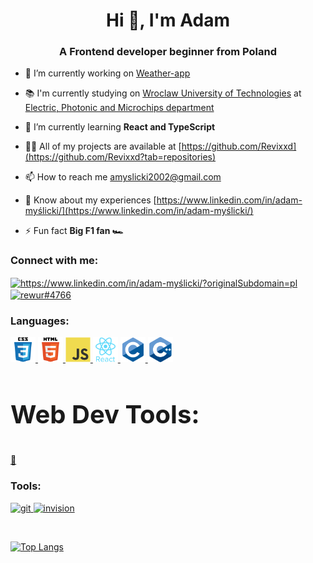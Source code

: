 <h1 align="center">Hi 👋, I'm Adam</h1>
<h3 align="center">A Frontend developer beginner from Poland</h3>

- 🔭 I’m currently working on [Weather-app](https://github.com/Revixxd/weather-app)

- 📚 I'm currently studying on [Wroclaw University of Technologies](https://pwr.edu.pl) at [Electric, Photonic and Microchips department](https://wefim.pwr.edu.pl)

- 🌱 I’m currently learning **React and TypeScript**

- 👨‍💻 All of my projects are available at [https://github.com/Revixxd](https://github.com/Revixxd?tab=repositories)

- 📫 How to reach me amyslicki2002@gmail.com

- 📄 Know about my experiences [https://www.linkedin.com/in/adam-myślicki/](https://www.linkedin.com/in/adam-myślicki/)

- ⚡ Fun fact **Big F1 fan 🏎**

<h3 align="left">Connect with me:</h3>
<p align="left">
<a href="https://www.linkedin.com/in/adam-myślicki/" target="blank"><img align="center" src="https://raw.githubusercontent.com/rahuldkjain/github-profile-readme-generator/master/src/images/icons/Social/linked-in-alt.svg" alt="https://www.linkedin.com/in/adam-myślicki/?originalSubdomain=pl" height="30" width="40" /></a>
<a href="https://discord.gg/rewur#4766" target="blank"><img align="center" src="https://raw.githubusercontent.com/rahuldkjain/github-profile-readme-generator/master/src/images/icons/Social/discord.svg" alt="rewur#4766" height="30" width="40" /></a>
</p>

<h3 align="left">Languages:</h3>
<p align="left"> <a href="https://www.w3schools.com/css/" target="_blank"> <img src="https://raw.githubusercontent.com/devicons/devicon/master/icons/css3/css3-original-wordmark.svg" alt="css3" width="40" height="40"/> </a> 
<a href="https://www.w3.org/html/" target="_blank"> <img src="https://raw.githubusercontent.com/devicons/devicon/master/icons/html5/html5-original-wordmark.svg" alt="html5" width="40" height="40"/> </a> 
 <a href="https://developer.mozilla.org/en-US/docs/Web/JavaScript" target="_blank"> <img src="https://raw.githubusercontent.com/devicons/devicon/master/icons/javascript/javascript-original.svg" alt="javascript" width="40" height="40"/> </a> 
 <a href="https://reactjs.org/" target="_blank"> <img src="https://raw.githubusercontent.com/devicons/devicon/master/icons/react/react-original-wordmark.svg" alt="react" width="40" height="40"/> </a>
<a href="https://www.cprogramming.com/" target="_blank" rel="noreferrer"> <img src="https://raw.githubusercontent.com/devicons/devicon/master/icons/c/c-original.svg" alt="c" width="40" height="40"/> </a> <img src="https://raw.githubusercontent.com/devicons/devicon/master/icons/cplusplus/cplusplus-original.svg" alt="cplusplus" width="40" height="40"/> </a>
</p>

<h3 style="font-size:40px" align="left">Web Dev Tools:</h3>

<p fontSize="40px" align="left"> <a href="https://styled-components.com" target="_blank"> 💅</a>
 
<h3 align="left">Tools:</h3>
<p align="left">
  <a href="https://git-scm.com/" target="_blank"> <img src="https://www.vectorlogo.zone/logos/git-scm/git-scm-icon.svg" alt="git" width="40" height="40"/>
 <a href="https://www.figma.com/" target="_blank" rel="noreferrer"> <img src="https://www.vectorlogo.zone/logos/figma/figma-icon.svg" alt="invision" width="40" height="40"/> </a>
</p>
<br>

[![Top Langs](https://github-readme-stats.vercel.app/api/top-langs/?username=Revixxd&layout=compact)](https://github.com/anuraghazra/github-readme-stats)
